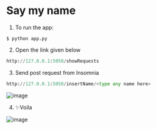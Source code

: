 # Say my name

1. To run the app:
```shell
$ python app.py
```

2. Open the link given below
```python
http://127.0.0.1:5050/showRequests
```

3. Send post request from Insomnia

```python
http://127.0.0.1:5050/insertName/<type any name here>
```

![image](https://user-images.githubusercontent.com/72487782/137680291-573ab9be-1c8e-4b41-bce9-229f2d9214b1.png)

4. ✨Voila
 
![image](https://user-images.githubusercontent.com/72487782/137681048-e62e092f-3077-4f47-8305-67fd88577169.png)
